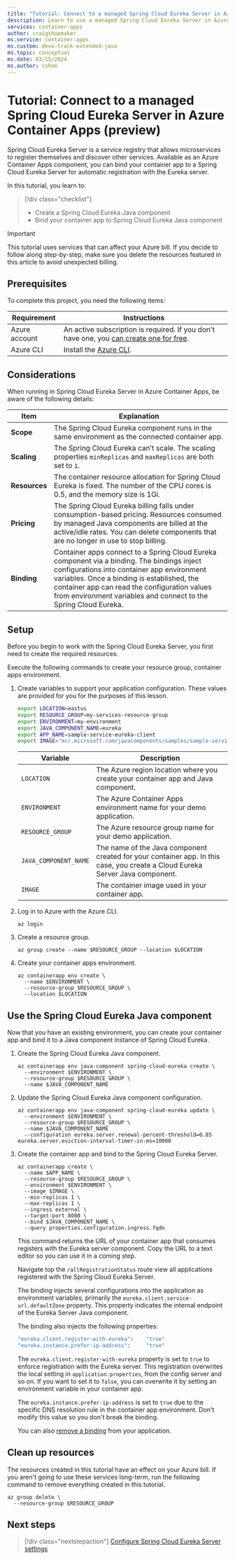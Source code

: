 ```yaml
---
title: "Tutorial: Connect to a managed Spring Cloud Eureka Server in Azure Container Apps"
description: Learn to use a managed Spring Cloud Eureka Server in Azure Container Apps.
services: container-apps
author: craigshoemaker
ms.service: container-apps
ms.custom: devx-track-extended-java
ms.topic: conceptual
ms.date: 03/15/2024
ms.author: cshoe
---
```


# Tutorial: Connect to a managed Spring Cloud Eureka Server in Azure Container Apps (preview)

Spring Cloud Eureka Server is a service registry that allows microservices to register themselves and discover other services. Available as an Azure Container Apps component, you can bind your container app to a Spring Cloud Eureka Server for automatic registration with the Eureka server.

In this tutorial, you learn to:

> [!div class="checklist"]
> * Create a Spring Cloud Eureka Java component
> * Bind your container app to Spring Cloud Eureka Java component

> [!IMPORTANT]
> This tutorial uses services that can affect your Azure bill. If you decide to follow along step-by-step, make sure you delete the resources featured in this article to avoid unexpected billing.

## Prerequisites

To complete this project, you need the following items:

| Requirement  | Instructions |
|--|--|
| Azure account | An active subscription is required. If you don't have one, you [can create one for free](https://azure.microsoft.com/free/). |
| Azure CLI | Install the [Azure CLI](/cli/azure/install-azure-cli).|

## Considerations

When running in Spring Cloud Eureka Server in Azure Container Apps, be aware of the following details:

| Item | Explanation |
|---|---|
| **Scope** | The Spring Cloud Eureka component runs in the same environment as the connected container app. |
| **Scaling** | The Spring Cloud Eureka can’t scale. The scaling properties `minReplicas` and `maxReplicas` are both set to `1`. |
| **Resources** | The container resource allocation for Spring Cloud Eureka is fixed. The number of the CPU cores is 0.5, and the memory size is 1Gi. |
| **Pricing** | The Spring Cloud Eureka billing falls under consumption-based pricing. Resources consumed by managed Java components are billed at the active/idle rates. You can delete components that are no longer in use to stop billing. |
| **Binding** | Container apps connect to a Spring Cloud Eureka component via a binding. The bindings inject configurations into container app environment variables. Once a binding is established, the container app can read the configuration values from environment variables and connect to the Spring Cloud Eureka. |

## Setup

Before you begin to work with the Spring Cloud Eureka Server, you first need to create the required resources.

Execute the following commands to create your resource group, container apps environment.

1. Create variables to support your application configuration. These values are provided for you for the purposes of this lesson.

    ```bash
    export LOCATION=eastus
    export RESOURCE_GROUP=my-services-resource-group
    export ENVIRONMENT=my-environment
    export JAVA_COMPONENT_NAME=eureka
    export APP_NAME=sample-service-eureka-client
    export IMAGE="mcr.microsoft.com/javacomponents/samples/sample-service-eureka-client:latest"
    ```

    | Variable | Description |
    |---|---|
    | `LOCATION` | The Azure region location where you create your container app and Java component. |
    | `ENVIRONMENT` | The Azure Container Apps environment name for your demo application. |
    | `RESOURCE_GROUP` | The Azure resource group name for your demo application. |
    | `JAVA_COMPONENT_NAME` | The name of the Java component created for your container app. In this case, you create a Cloud Eureka Server Java component.  |
    | `IMAGE` | The container image used in your container app. |

1. Log in to Azure with the Azure CLI.

    ```azurecli
    az login
    ```

1. Create a resource group.

    ```azurecli
    az group create --name $RESOURCE_GROUP --location $LOCATION
    ```

1. Create your container apps environment.

    ```azurecli
    az containerapp env create \
      --name $ENVIRONMENT \
      --resource-group $RESOURCE_GROUP \
      --location $LOCATION
    ```

## Use the Spring Cloud Eureka Java component

Now that you have an existing environment, you can create your container app and bind it to a Java component instance of Spring Cloud Eureka.

1. Create the Spring Cloud Eureka Java component.

    ```azurecli
    az containerapp env java-component spring-cloud-eureka create \
      --environment $ENVIRONMENT \
      --resource-group $RESOURCE_GROUP \
      --name $JAVA_COMPONENT_NAME
    ```

1. Update the Spring Cloud Eureka Java component configuration.

    ```azurecli
    az containerapp env java-component spring-cloud-eureka update \
      --environment $ENVIRONMENT \
      --resource-group $RESOURCE_GROUP \
      --name $JAVA_COMPONENT_NAME 
      --configuration eureka.server.renewal-percent-threshold=0.85 eureka.server.eviction-interval-timer-in-ms=10000
    ```

1. Create the container app and bind to the Spring Cloud Eureka Server.

    ```azurecli
    az containerapp create \
      --name $APP_NAME \
      --resource-group $RESOURCE_GROUP \
      --environment $ENVIRONMENT \
      --image $IMAGE \
      --min-replicas 1 \
      --max-replicas 1 \
      --ingress external \
      --target-port 8080 \
      --bind $JAVA_COMPONENT_NAME \
      --query properties.configuration.ingress.fqdn
    ```

    This command returns the URL of your container app that consumes registers with the Eureka server component. Copy the URL to a text editor so you can use it in a coming step.

    Navigate top the `/allRegistrationStatus` route view all applications registered with the Spring Cloud Eureka Server.

    The binding injects several configurations into the application as environment variables, primarily the `eureka.client.service-url.defaultZone` property. This property indicates the internal endpoint of the Eureka Server Java component.

    The binding also injects the following properties:

    ```bash
    "eureka.client.register-with-eureka":    "true"
    "eureka.instance.prefer-ip-address":     "true"
    ```

    The `eureka.client.register-with-eureka` property is set to `true` to enforce registration with the Eureka server. This registration overwrites the local setting in `application.properties`, from the config server and so on. If you want to set it to `false`, you can overwrite it by setting an environment variable in your container app.

    The `eureka.instance.prefer-ip-address` is set to `true` due to the specific DNS resolution rule in the container app environment. Don't modify this value so you don't break the binding.

    You can also [remove a binding](spring-cloud-eureka-server-usage.md#unbind) from your application.

## Clean up resources

The resources created in this tutorial have an effect on your Azure bill. If you aren't going to use these services long-term, run the following command to remove everything created in this tutorial.

```azurecli
az group delete \
  --resource-group $RESOURCE_GROUP
```

## Next steps

> [!div class="nextstepaction"]
> [Configure Spring Cloud Eureka Server settings](java-eureka-server-usage.md)
